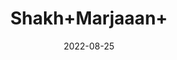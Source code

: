 ---
title: 'Shakh+Marjaaan+'
date: '2022-08-25' 
metatag: '' 
inventory: '0' 
draft: false 
# meta description 
shortDescripton: ''
description: 'stone'
longdescription: ''
featured: True
# product Price
price: '200.0'
# Product Short Description
shortDescription: ''
productID: 'AA6E70AB-9924-ED11-9968-005056B3A416'
type: 'products'
category: 'stone' 
thumnailproduct: 'https://aminsaddiquidawakhana.eralive.net/images/products/AA6E70AB-9924-ED11-9968-005056B3A4161.png' 
images:
  - image: 'images/products/AA6E70AB-9924-ED11-9968-005056B3A4161.png'  
Variants:
---